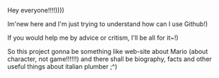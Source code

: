 <p>Hey everyone!!!!))))
<p>Im'new here and I'm just trying to understand how can I use Github!)
<p>If you would help me by advice or critism, I'll be all for it~!)
<p>So this project gonna be something like web-site about Mario (about character, not game!!!!!!) and there shall be biography, facts and other useful things about italian plumber ;^)
